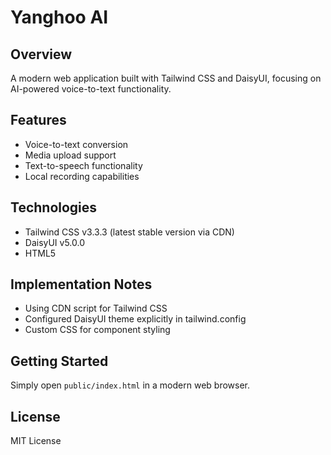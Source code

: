 # Yanghoo AI

## Overview
A modern web application built with Tailwind CSS and DaisyUI, focusing on AI-powered voice-to-text functionality.

## Features
- Voice-to-text conversion
- Media upload support
- Text-to-speech functionality
- Local recording capabilities

## Technologies
- Tailwind CSS v3.3.3 (latest stable version via CDN)
- DaisyUI v5.0.0
- HTML5

## Implementation Notes
- Using CDN script for Tailwind CSS
- Configured DaisyUI theme explicitly in tailwind.config
- Custom CSS for component styling

## Getting Started
Simply open `public/index.html` in a modern web browser.

## License
MIT License 